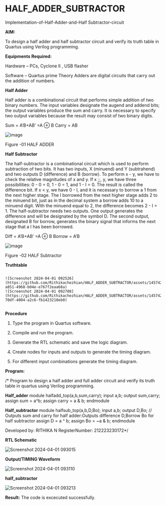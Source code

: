 # HALF_ADDER_SUBTRACTOR

Implementation-of-Half-Adder-and-Half Subtractor-circuit

**AIM:**

To design a half adder and half subtractor circuit and verify its truth table in Quartus using Verilog programming.

**Equipments Required:**

Hardware – PCs, Cyclone II , USB flasher 

Software – Quartus prime Theory Adders are digital circuits that carry out the addition of numbers.

**Half Adder**

Half adder is a combinational circuit that performs simple addition of two binary numbers. The input variables designate the augend and addend bits; the output variables produce the sum and carry. It is necessary to specify two output variables because the result may consist of two binary digits.

Sum = A’B+AB’ =A ⊕ B Carry = AB

![image](https://github.com/naavaneetha/HALF_ADDER_SUBTRACTOR/assets/154305477/bd4a0b2c-cdbc-4184-ab08-81578f121e1f)

Figure -01 HALF ADDER

**Half Subtractor**

The half-subtractor is a combinational circuit which is used to perform subtraction of two bits. It has two inputs, X (minuend) and Y (subtrahend) and two outputs D (difference) and B (borrow). To perform x - y, we have to check the relative magnitudes of x and y. If x ;;, y, we have three possibilities: 0 - 0 = 0, 1 - 0 = 1, and 1 - I = 0. The result is called the difference bit. If x < y, we have 0 - I, and it is necessary to borrow a 1 from the next higher stage. The I borrowed from the next higher stage adds 2 to the minuend bit, just as in the decimal system a borrow adds 10 to a minuend digit. With the minuend equal to 2, the difference becomes 2 - I = 1. The half-subtractor needs two outputs. One output generates the difference and will be designated by the symbol D. The second output, designated B for borrow, generates the binary signal that informs the next stage that a I has been borrowed. 

Diff = A’B+AB’ =A ⊕ B
Borrow = A’B

 ![image](https://github.com/naavaneetha/HALF_ADDER_SUBTRACTOR/assets/154305477/d76b099c-513f-4e7c-843a-e2fd028a531a)

Figure -02 HALF Subtractor

**Truthtable**
```

![Screenshot 2024-04-01 092526](https://github.com/Rithikachezhian/HALF_ADDER_SUBTRACTOR/assets/145742406/010798b7-a851-4968-b04e-e767f2eaa68a)
![Screenshot 2024-04-01 092708](https://github.com/Rithikachezhian/HALF_ADDER_SUBTRACTOR/assets/145742406/1e9e3285-70df-4004-a2c6-fb1423210eb0)


```
**Procedure**

1.	Type the program in Quartus software.

2.	Compile and run the program.

3.	Generate the RTL schematic and save the logic diagram.

4.	Create nodes for inputs and outputs to generate the timing diagram.

5.	For different input combinations generate the timing diagram.


**Program:**

/* Program to design a half adder and full adder circuit and verify its truth table in quartus using Verilog programming.


**Half_adder**
module halfadd_top(a,b,sum,carry);
input a,b;
output sum,carry; 
 assign sum = a^b;
 assign carry = a & b;
endmodule

**Half_subtractor**
module halfsub_top(a,b,D,Bo);
input a,b;
output D,Bo; // Outputs sum and carry for half adder:Outputs difference D,Borrow Bo for half subtractor
assign D = a ^ b;
  assign Bo = ~a & b;
endmodule

Developed by:  RITHIKA N RegisterNumber: 212223230172*/

**RTL Schematic**

![Screenshot 2024-04-01 093015](https://github.com/Rithikachezhian/HALF_ADDER_SUBTRACTOR/assets/145742406/6d244313-fb6c-4a5e-a939-eaf8c9b05c04)


**Output/TIMING Waveform**

![Screenshot 2024-04-01 093110](https://github.com/Rithikachezhian/HALF_ADDER_SUBTRACTOR/assets/145742406/ef4d89f2-22a5-4e2c-afc4-3bead331fcab)

**half_subtractor**

![Screenshot 2024-04-01 093213](https://github.com/Rithikachezhian/HALF_ADDER_SUBTRACTOR/assets/145742406/c54f1acb-0c5c-4a8d-9555-9daab5d8cb0e)


**Result:**
The code is excecuted successfully.
